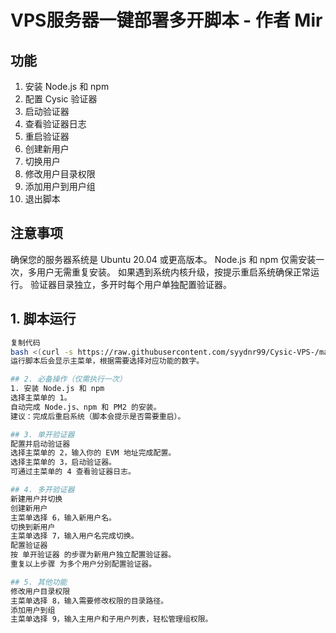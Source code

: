 # VPS服务器一键部署多开脚本 - 作者 Mir

## 功能
1. 安装 Node.js 和 npm
2. 配置 Cysic 验证器
3. 启动验证器
4. 查看验证器日志
5. 重启验证器
6. 创建新用户
7. 切换用户
8. 修改用户目录权限
9. 添加用户到用户组
10. 退出脚本

## 注意事项
确保您的服务器系统是 Ubuntu 20.04 或更高版本。
Node.js 和 npm 仅需安装一次，多用户无需重复安装。
如果遇到系统内核升级，按提示重启系统确保正常运行。
验证器目录独立，多开时每个用户单独配置验证器。

## 1. 脚本运行
```bash
复制代码
bash <(curl -s https://raw.githubusercontent.com/syydnr99/Cysic-VPS-/main/deploy.sh)
运行脚本后会显示主菜单，根据需要选择对应功能的数字。

## 2. 必备操作（仅需执行一次）
1. 安装 Node.js 和 npm
选择主菜单的 1。
自动完成 Node.js、npm 和 PM2 的安装。
建议：完成后重启系统（脚本会提示是否需要重启）。

## 3. 单开验证器
配置并启动验证器
选择主菜单的 2，输入你的 EVM 地址完成配置。
选择主菜单的 3，启动验证器。
可通过主菜单的 4 查看验证器日志。

## 4. 多开验证器
新建用户并切换
创建新用户
主菜单选择 6，输入新用户名。
切换到新用户
主菜单选择 7，输入用户名完成切换。
配置验证器
按 单开验证器 的步骤为新用户独立配置验证器。
重复以上步骤 为多个用户分别配置验证器。

## 5. 其他功能
修改用户目录权限
主菜单选择 8，输入需要修改权限的目录路径。
添加用户到组
主菜单选择 9，输入主用户和子用户列表，轻松管理组权限。


